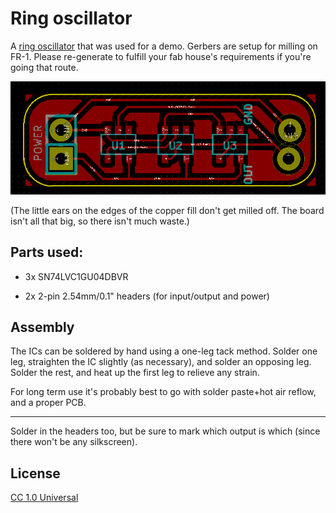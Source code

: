 # Ring oscillator

A [ring oscillator](https://en.wikipedia.org/wiki/Ring_oscillator) that was used for a demo. Gerbers are setup for milling on FR-1. Please re-generate to fulfill your fab house's requirements if you're going that route.

![Ring Oscillator KiCAD PCB](ring_osc.png)

(The little ears on the edges of the copper fill don't get milled off. The board isn't all that big, so there isn't much waste.)

## Parts used:

* 3x SN74LVC1GU04DBVR

* 2x 2-pin 2.54mm/0.1" headers (for input/output and power)

## Assembly

The ICs can be soldered by hand using a one-leg tack method. Solder one leg, straighten the IC slightly (as necessary),
and solder an opposing leg. Solder the rest, and heat up the first leg to relieve any strain.

For long term use it's probably best to go with solder paste+hot air reflow, and a proper PCB.

---

Solder in the headers too, but be sure to mark which output is which (since there won't be any silkscreen).

## License

[CC 1.0 Universal](https://creativecommons.org/publicdomain/zero/1.0/)
